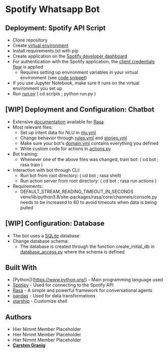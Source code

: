# Spotify Whatsapp Bot

## Deployment: Spotify API Script

- Clone repository
- Create [virtual environment](https://docs.python.org/3/library/venv.html)
- Install requirements.txt with pip
- Create application on the [Spotify developer dashboard](https://developer.spotify.com/dashboard/)
- For authentication with the Spotify application, the [client credentials flow](https://spotipy.readthedocs.io/en/2.18.0/#client-credentials-flow) is applied
    - Requires setting up environment variables in your virtual environment (see [code snippet](https://github.com/FRANZKAFKA13/Spotify_Whatsapp_Bot/blob/main/resources/activate))
- If you use Jupyter Notebook, make sure it runs on the virtual environment you set up 
- Run [run.py](scripts/run.py) ( cd scripts ; python run.py )


## [WIP] Deployment and Configuration: Chatbot

- Extensive [documentation](https://rasa.com/docs/rasa/) available for [Rasa](https://rasa.com/)
- Most relevant files:
    - Set up intent data for NLU in [nlu.yml](bot/data/nlu.yml) 
    - Change behavior through [rules.yml](bot/data/rules.yml) and [stories.yml](bot/data/stories.yml)
    - Make sure your bot's [domain.yml](bot/domain.yml) contains everything you defined 
    - Write custom code for actions in [actions.py](bot/actions/actions.py)
- Bot training:
    - Whenever one of the above files was changed, train bot: ( cd bot ; rasa train )
- Interaction with bot through CLI:
    - Run bot from root directory: ( cd bot ; rasa shell)
    - Run action server from root directory: ( cd bot ; rasa run actions )
- Requirements:
    - DEFAULT_STREAM_READING_TIMEOUT_IN_SECONDS venv/lib/python3.8/site-packages/rasa/core/channels/console.py needs to be increased to 60 to avoid timeouts when data is being pulled


## [WIP] Configuration: Database
- The bot uses a [SQLite](https://docs.python.org/3/library/sqlite3.html) database
- Change database schema:
    - The database is created through the function create_initial_db in [database_access.py](bot/actions/functions/database_access.py) where the schema is defined
## Built With

- [Python])(https://www.python.org/) - Main programming language used
- [Spotipy](https://spotipy.readthedocs.io/en/2.18.0/#installation) - Used for connecting to the Spotify API
- [Rasa](https://rasa.com/) - A simple and powerful framework for conversational agents
- [pandas](https://pandas.pydata.org/) - Used for data transformations
- [starship](https://starship.rs) - Customize shell


## Authors

- Hier Nimmt Member Placeholder
- Hier Nimmt Member Placeholder
- Hier Nimmt Member Placeholder
- [**Carsten Granig**](https://www.linkedin.com/in/carsten-granig/)



